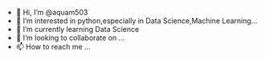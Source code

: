 - 👋 Hi, I’m @aquam503
- 👀 I’m interested in python,especially in Data Science,Machine Learning...
- 🌱 I’m currently learning Data Science
- 💞️ I’m looking to collaborate on ...
- 📫 How to reach me ...

<!---
aquam503/aquam503 is a ✨ special ✨ repository because its `README.md` (this file) appears on your GitHub profile.
You can click the Preview link to take a look at your changes.
--->
